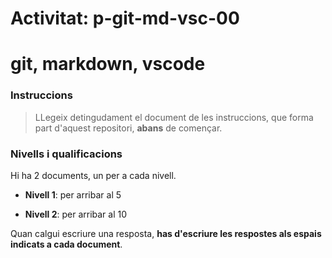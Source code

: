 # Activitat: p-git-md-vsc-00

# git, markdown, vscode

### Instruccions

> LLegeix detingudament el document de les instruccions, que forma part d'aquest repositori, **abans** de començar.

### Nivells i qualificacions

Hi ha 2 documents, un per a cada nivell.

- **Nivell 1**: per arribar al 5

- **Nivell 2**: per arribar al 10

Quan calgui escriure una resposta, **has d'escriure les respostes als espais indicats a cada document**.

